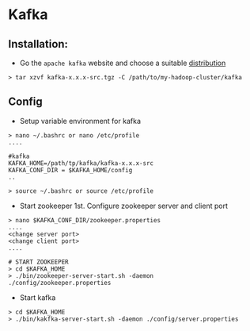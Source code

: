 # Kafka

## Installation:

* Go the `apache kafka` website and choose a suitable [distribution](https://kafka.apache.org/downloads)

```
> tar xzvf kafka-x.x.x-src.tgz -C /path/to/my-hadoop-cluster/kafka
```

## Config

* Setup variable environment for kafka
 
 ```
 > nano ~/.bashrc or nano /etc/profile
 ....
 
 #kafka
 KAFKA_HOME=/path/tp/kafka/kafka-x.x.x-src
 KAFKA_CONF_DIR = $KAFKA_HOME/config
..
 
 > source ~/.bashrc or source /etc/profile
```
* Start zookeeper 1st. Configure zookeeper server and client port 
```
> nano $KAFKA_CONF_DIR/zookeeper.properties
....
<change server port>
<change client port>
....

# START ZOOKEEPER
> cd $KAFKA_HOME
> ./bin/zookeeper-server-start.sh -daemon ./config/zookeeper.properties
```

* Start kafka 

```
> cd $KAFKA_HOME
> ./bin/kakfka-server-start.sh -daemon ./config/server.properties
```

